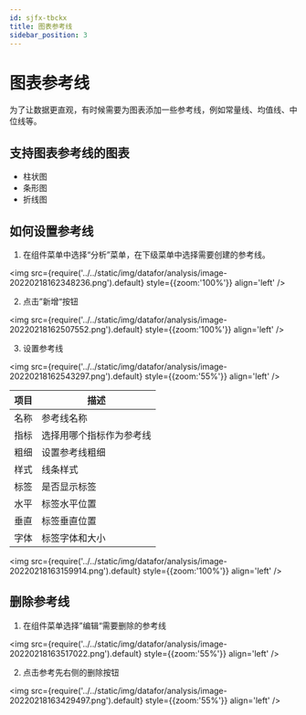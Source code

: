 ```yaml
---
id: sjfx-tbckx
title: 图表参考线
sidebar_position: 3
---
```

# 图表参考线

为了让数据更直观，有时候需要为图表添加一些参考线，例如常量线、均值线、中位线等。

## 支持图表参考线的图表

- 柱状图
- 条形图
- 折线图

## 如何设置参考线

1. 在组件菜单中选择“分析”菜单，在下级菜单中选择需要创建的参考线。

<img src={require('../../static/img/datafor/analysis/image-20220218162348236.png').default} 
  style={{zoom:'100%'}}
  align='left'
/> 
<div style={{clear:"both"}}></div>   

2. 点击”新增“按钮

<img src={require('../../static/img/datafor/analysis/image-20220218162507552.png').default} 
  style={{zoom:'100%'}}
  align='left'
/> 
<div style={{clear:"both"}}></div>    

3. 设置参考线

<img src={require('../../static/img/datafor/analysis/image-20220218162543297.png').default} 
  style={{zoom:'55%'}}
  align='left'
/> 
<div style={{clear:"both"}}></div>    

| 项目 | 描述                     |
| ---- | ------------------------ |
| 名称 | 参考线名称               |
| 指标 | 选择用哪个指标作为参考线 |
| 粗细 | 设置参考线粗细           |
| 样式 | 线条样式                 |
| 标签 | 是否显示标签             |
| 水平 | 标签水平位置             |
| 垂直 | 标签垂直位置             |
| 字体 | 标签字体和大小           |

<img src={require('../../static/img/datafor/analysis/image-20220218163159914.png').default} 
  style={{zoom:'100%'}}
  align='left'
/> 
<div style={{clear:"both"}}></div>   

## 删除参考线

1. 在组件菜单选择”编辑“需要删除的参考线

<img src={require('../../static/img/datafor/analysis/image-20220218163517022.png').default} 
  style={{zoom:'55%'}}
  align='left'
/> 
<div style={{clear:"both"}}></div>    

2. 点击参考先右侧的删除按钮

<img src={require('../../static/img/datafor/analysis/image-20220218163429497.png').default} 
  style={{zoom:'55%'}}
  align='left'
/> 
<div style={{clear:"both"}}></div>    
